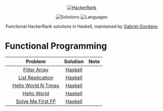 <p align="center">
  <a href="https://www.hackerrank.com/gabrielgiordano">
    <img alt="HackerRank" src="https://raw.githubusercontent.com/gabrielgiordan/HackerRank/master/hacker-rank-logo.png">
  </a>
</p>
<p align="center">
  <img alt="Solutions" src="https://img.shields.io/badge/Solutions-5-blueviolet.svg?longCache=true&style=for-the-badge">
  <img alt="Languages" src="https://img.shields.io/badge/Languages-Haskell-blueviolet.svg?longCache=true&style=for-the-badge">
</p>
<p align="center">
  Functional HackerRank solutions in Haskell, maintained by <a alt="HackerRank Profile" href="https://www.hackerrank.com/gabrielgiordano" >Gabriel Giordano</a>
</p>

# Functional Programming
|   | Problem         | Solution | Note |
|-- |:---------------:|:--------:|:----:|
|   |[Filter Array](https://www.hackerrank.com/challenges/fp-filter-array)| [Haskell](fp-filter-array.hs) | |
|   |[List Replication](https://www.hackerrank.com/challenges/fp-list-replication)| [Haskell](fp-list-replication.hs) | |
|   |[Hello World N Times](https://www.hackerrank.com/challenges/fp-hello-world-n-times)| [Haskell](fp-hello-world-n-times.hs) | |
|   |[Hello World](https://www.hackerrank.com/challenges/fp-hello-world)| [Haskell](fp-hello-world.hs) | |
|   |[Solve Me First FP](https://www.hackerrank.com/challenges/fp-solve-me-first)| [Haskell](fp-solve-me-first.hs) | |